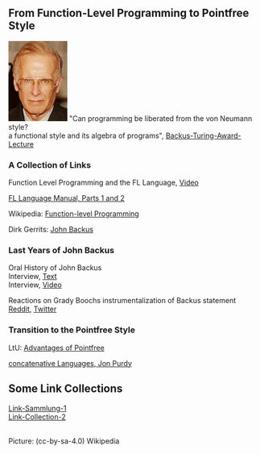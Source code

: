 ## From Function-Level Programming to Pointfree Style


![John-Backus](https://raw.githubusercontent.com/function-level/function-level.github.io/main/data/John-Backus.png)
"Can programming be liberated from the von Neumann style? \
a functional style and its algebra of programs", [Backus-Turing-Award-Lecture](https://dl.acm.org/doi/pdf/10.1145/359576.359579)

### A Collection of Links

Function Level Programming and the FL Language, [Video](https://archive.org/details/JohnBack1987)

[FL Language Manual, Parts 1 and 2](https://theory.stanford.edu/~aiken/publications/trs/RJ7100.pdf)

Wikipedia: [Function-level Programming](https://en.wikipedia.org/wiki/Function-level_programming)

Dirk Gerrits: [John Backus](http://dirkgerrits.com/publications/john-backus.pdf#section.10)

### Last Years of John Backus
Oral History of John Backus \
Interview, [Text](https://archive.computerhistory.org/resources/access/text/2013/05/102657970-05-01-acc.pdf) \
Interview, [Video](https://www.youtube.com/watch?v=dDsWTyLEgbk)

Reactions on Grady Boochs instrumentalization of Backus statement \
[Reddit](https://www.reddit.com/r/programming/comments/8zgq3j/i_interviewed_john_backus_shortly_before_his/), 
[Twitter](https://twitter.com/Grady_Booch/status/1016041695501139968)

### Transition to the Pointfree Style

LtU: [Advantages of Pointfree](http://lambda-the-ultimate.org/node/3233)

[concatenative Languages, Jon Purdy](http://evincarofautumn.blogspot.com/2012/02/why-concatenative-programming-matters.html)

## Some Link Collections
[Link-Sammlung-1](https://flinks-72c22.firebaseapp.com/) \
[Link-Collection-2](https://medium.com/@christoph.sachse/the-fp-and-fl-programming-languages-assorted-resources-linkdump-e310914221a9)


\
Picture: (cc-by-sa-4.0) Wikipedia
